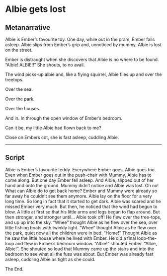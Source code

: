 # Albie gets lost

## Metanarrative

Albie is Ember’s favourite toy. One day, while out in the pram, Ember falls asleep. Albie slips from Ember’s grip and, unnoticed by mummy, Albie is lost on the street. 

Ember is distraught when she discovers that Albie is no where to be found. “Albie! ALBIE!!” She shouts, to no avail. 

The wind picks-up albie and, like a flying squirrel, Albie flies up and over the treetops. 

Over the sea.

Over the park.

Over the houses.

And in. In through the open window of Ember’s bedroom.

Can it be, my little Albie had flown back to me?

Close on Embers cot, she is fast asleep, cuddling Albie.

---

## Script

Albie is Ember’s favourite teddy. 
Everywhere Ember goes, Albie goes too.
Even when Ember goes out in the push-chair with Mummy, Albie has to come along.
But one day Ember fell asleep. And Albie, slipped out of her hand and onto the ground.
Mummy didn’t notice and Albie was lost.
Oh no! What can Albie do to get back home? Ember and Mummy were already so far away he couldn’t see them anymore.
Albie lay on the floor for a very long time. So long in fact that it started to get dark.
Albie was scared and he missed Ember very much.
But then, he noticed that the wind had begun to blow. A little at first so that his little arms and legs began to flap around.
But then stronger, and stronger until... Albie took off!
He flew over the tree-tops, and up up into the sky.
“Whee” thought Albie as he flew over the sea, over little fishing boats with twinkly light.
“Whee” thought Albie as he flew over the park, quiet now all the children were in bed.
“Home!” Thought Albie as he saw the little house where he lived with Ember.
He did a final loop-the-loop and flew in Ember’s bedroom window.
“Albie!” shouted Ember. “Albie, Albie!”. She shouted so loud that Mummy came up the stairs and into the bedroom to see what all the fuss was about.
But Ember was already fast asleep, cuddling Albie as tight as she could.

The End.